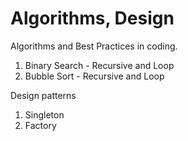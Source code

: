 # Algorithms, Design 
Algorithms and Best Practices in coding. 

1. Binary Search - Recursive and Loop
2. Bubble Sort - Recursive and Loop


Design patterns
1. Singleton
2. Factory 
